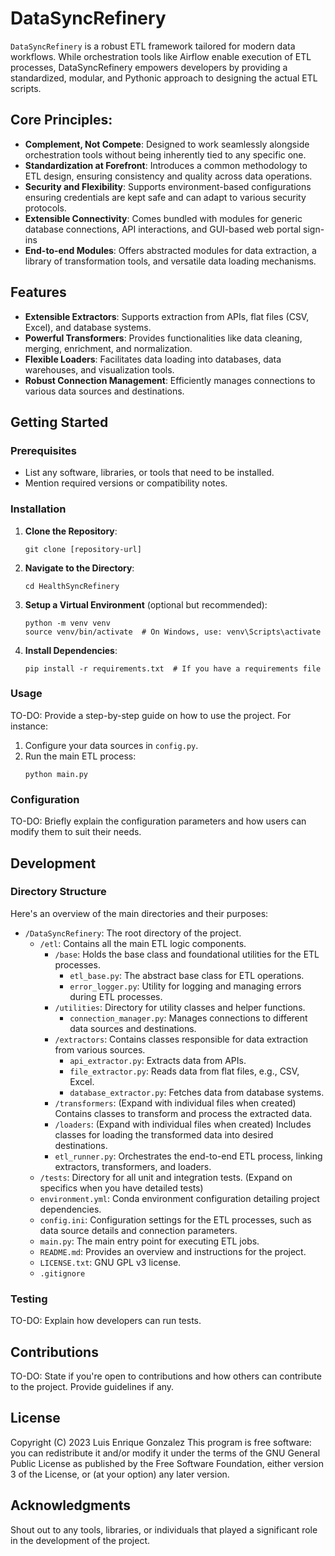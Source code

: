 # DataSyncRefinery

`DataSyncRefinery` is a robust ETL framework tailored for modern data workflows. While orchestration tools like Airflow enable execution of ETL processes, DataSyncRefinery empowers developers by providing a standardized, modular, and Pythonic approach to designing the actual ETL scripts.

## Core Principles:
- **Complement, Not Compete**: Designed to work seamlessly alongside orchestration tools without being inherently tied to any specific one.
- **Standardization at Forefront**: Introduces a common methodology to ETL design, ensuring consistency and quality across data operations.
- **Security and Flexibility**: Supports environment-based configurations ensuring credentials are kept safe and can adapt to various security protocols.
- **Extensible Connectivity**: Comes bundled with modules for generic database connections, API interactions, and GUI-based web portal sign-ins
- **End-to-end Modules**: Offers abstracted modules for data extraction, a library of transformation tools, and versatile data loading mechanisms.

## Features

- **Extensible Extractors**: Supports extraction from APIs, flat files (CSV, Excel), and database systems.
- **Powerful Transformers**: Provides functionalities like data cleaning, merging, enrichment, and normalization.
- **Flexible Loaders**: Facilitates data loading into databases, data warehouses, and visualization tools.
- **Robust Connection Management**: Efficiently manages connections to various data sources and destinations.

## Getting Started

### Prerequisites

- List any software, libraries, or tools that need to be installed.
- Mention required versions or compatibility notes.

### Installation

1. **Clone the Repository**:
    ```
    git clone [repository-url]
    ```

2. **Navigate to the Directory**:
    ```
    cd HealthSyncRefinery
    ```

3. **Setup a Virtual Environment** (optional but recommended):
    ```
    python -m venv venv
    source venv/bin/activate  # On Windows, use: venv\Scripts\activate
    ```

4. **Install Dependencies**:
    ```
    pip install -r requirements.txt  # If you have a requirements file
    ```

### Usage

TO-DO: Provide a step-by-step guide on how to use the project. For instance:

1. Configure your data sources in `config.py`.
2. Run the main ETL process:
    ```
    python main.py
    ```

### Configuration

TO-DO: Briefly explain the configuration parameters and how users can modify them to suit their needs.

## Development

### Directory Structure

Here's an overview of the main directories and their purposes:

- `/DataSyncRefinery`: The root directory of the project.
    - `/etl`: Contains all the main ETL logic components.
        - `/base`: Holds the base class and foundational utilities for the ETL processes.
            - `etl_base.py`: The abstract base class for ETL operations.
            - `error_logger.py`: Utility for logging and managing errors during ETL processes.
        - `/utilities`: Directory for utility classes and helper functions.
            - `connection_manager.py`: Manages connections to different data sources and destinations.
        - `/extractors`: Contains classes responsible for data extraction from various sources.
            - `api_extractor.py`: Extracts data from APIs.
            - `file_extractor.py`: Reads data from flat files, e.g., CSV, Excel.
            - `database_extractor.py`: Fetches data from database systems.
        - `/transformers`: (Expand with individual files when created) Contains classes to transform and process the extracted data.
        - `/loaders`: (Expand with individual files when created) Includes classes for loading the transformed data into desired destinations.
        - `etl_runner.py`: Orchestrates the end-to-end ETL process, linking extractors, transformers, and loaders.
    - `/tests`: Directory for all unit and integration tests. (Expand on specifics when you have detailed tests)
    - `environment.yml`: Conda environment configuration detailing project dependencies.
    - `config.ini`: Configuration settings for the ETL processes, such as data source details and connection parameters.
    - `main.py`: The main entry point for executing ETL jobs.
    - `README.md`: Provides an overview and instructions for the project.
    - `LICENSE.txt`: GNU GPL v3 license.
    - `.gitignore` 

### Testing

TO-DO: Explain how developers can run tests.

## Contributions

TO-DO: State if you're open to contributions and how others can contribute to the project. Provide guidelines if any.

## License

Copyright (C) 2023 Luis Enrique Gonzalez
This program is free software: you can redistribute it and/or modify
it under the terms of the GNU General Public License as published by
the Free Software Foundation, either version 3 of the License, or
(at your option) any later version.

## Acknowledgments

Shout out to any tools, libraries, or individuals that played a significant role in the development of the project.
